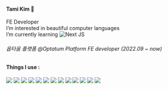 #### Tami Kim 🦦

FE Developer <br/>
I’m interested in beautiful computer languages <br/>
I’m currently learning ![Next JS](https://img.shields.io/badge/Next-black?style=for-the-badge&logo=next.js&logoColor=white)

###### 옵타움 플랫폼 @Optatum Platform FE developer (2022.09 ~ now)


#### Things I use :
<div>
    <img src = "https://img.shields.io/badge/HTML5-E34F26.svg?&style=for-the-badge&logo=HTML5&logoColor=white" />
    <img src = "https://img.shields.io/badge/CSS3-1572B6.svg?&style=for-the-badge&logo=CSS3&logoColor=white" />
    <img src = "https://img.shields.io/badge/styledcomponents-DB7093.svg?&style=for-the-badge&logo=styledcomponents&logoColor=white" />
    <img src = "https://img.shields.io/badge/javaScript-F7DF1E.svg?style=for-the-badge&logo=javascript&logoColor=black"/>
    <img src = "https://img.shields.io/badge/react-61DAFB.svg?&style=for-the-badge&logo=react&logoColor=white" />
    <img src = "https://img.shields.io/badge/reacthookform-EC5990.svg?&style=for-the-badge&logo=reacthookform&logoColor=white" />
    <img src = "https://img.shields.io/badge/reactQuery-FF4154.svg?&style=for-the-badge&logo=reactQuery&logoColor=white" />
    <img src = "https://img.shields.io/badge/reactrouter-CA4245.svg?&style=for-the-badge&logo=reactrouter&logoColor=white" />
    <img src = "https://img.shields.io/badge/MUI-007FFF.svg?&style=for-the-badge&logo=MUI&logoColor=white" />
    <img src = "https://img.shields.io/badge/typeScript-3178C6.svg?&style=for-the-badge&logo=typeScript&logoColor=white" />
    <img src = "https://img.shields.io/badge/next.js-000000.svg?&style=for-the-badge&logo=nextdotjs&logoColor=white" />
    <img src = "https://img.shields.io/badge/prisma-2D3748.svg?&style=for-the-badge&logo=prisma&logoColor=white" />
    <img src = "https://img.shields.io/badge/git-F05032.svg?&style=for-the-badge&logo=git&logoColor=white" />
</div>



